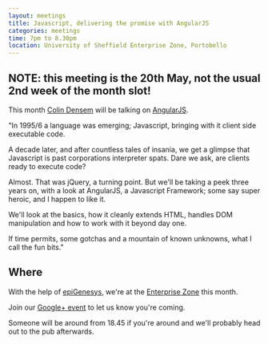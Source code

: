 ```yaml
---
layout: meetings
title: Javascript, delivering the promise with AngularJS
categories: meetings
time: 7pm to 8.30pm
location: University of Sheffield Enterprise Zone, Portobello
---
```



## NOTE: this meeting is the 20th May, not the usual 2nd week of the month slot!

This month [Colin Densem](http://www.summit360.co.uk/) will be talking on [AngularJS](http://angularjs.org/).


"In 1995/6 a language was emerging; Javascript, bringing with it client side executable code. 

A decade later, and after countless tales of insania, we get a glimpse that Javascript is past corporations interpreter spats. Dare we ask, are clients ready to execute code?

Almost. That was jQuery, a turning point. But we'll be taking a peek three years on, with a look at AngularJS, a Javascript Framework; some say super heroic, and I happen to like it.

We'll look at the basics, how it cleanly extends HTML, handles DOM manipulation and how to work with it beyond day one.

If time permits, some gotchas and a mountain of known unknowns, what I call the fun bits."


## Where

With the help of [epiGenesys](http://www.epigenesys.co.uk), we're at the
[Enterprise Zone](http://enterprise.shef.ac.uk/contact-us) this month.

Join our [Google+ event](https://plus.google.com/events/cnqui5nlfe962on9cb1mfok5nkg) to let us know you're coming.

Someone will be around from 18.45 if you're around and we'll probably head out to the pub afterwards.
